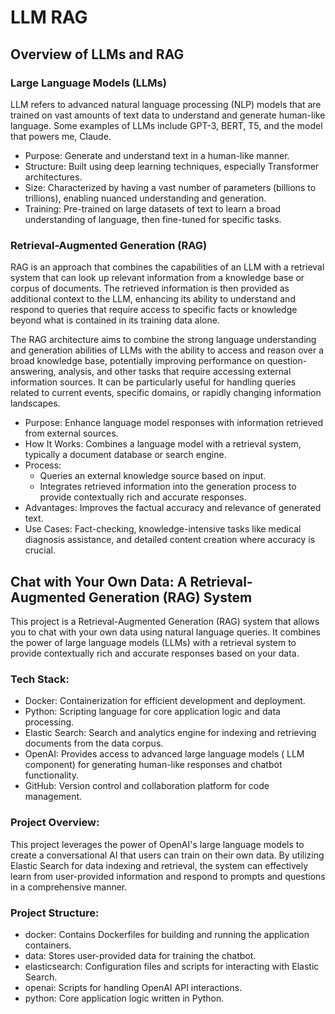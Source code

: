 # LLM RAG 

## Overview of LLMs and RAG

### Large Language Models (LLMs)

LLM refers to advanced natural language processing (NLP) models that are trained on vast amounts of text data to understand and generate human-like language. Some examples of LLMs include GPT-3, BERT, T5, and the model that powers me, Claude.

* Purpose: Generate and understand text in a human-like manner.
* Structure: Built using deep learning techniques, especially Transformer architectures.
* Size: Characterized by having a vast number of parameters (billions to trillions), enabling nuanced understanding and generation.
* Training: Pre-trained on large datasets of text to learn a broad understanding of language, then fine-tuned for specific tasks.

### Retrieval-Augmented Generation (RAG)

RAG is an approach that combines the capabilities of an LLM with a retrieval system that can look up relevant information from a knowledge base or corpus of documents. The retrieved information is then provided as additional context to the LLM, enhancing its ability to understand and respond to queries that require access to specific facts or knowledge beyond what is contained in its training data alone.

The RAG architecture aims to combine the strong language understanding and generation abilities of LLMs with the ability to access and reason over a broad knowledge base, potentially improving performance on question-answering, analysis, and other tasks that require accessing external information sources. It can be particularly useful for handling queries related to current events, specific domains, or rapidly changing information landscapes.

* Purpose: Enhance language model responses with information retrieved from external sources.
* How It Works: Combines a language model with a retrieval system, typically a document database or search engine.
* Process:
   - Queries an external knowledge source based on input.
   - Integrates retrieved information into the generation process to provide contextually rich and accurate responses.
* Advantages: Improves the factual accuracy and relevance of generated text.
* Use Cases: Fact-checking, knowledge-intensive tasks like medical diagnosis assistance, and detailed content creation where accuracy is crucial.

## Chat with Your Own Data: A Retrieval-Augmented Generation (RAG) System

This project is a Retrieval-Augmented Generation (RAG) system that allows you to chat with your own data using natural language queries. It combines the power of large language models (LLMs) with a retrieval system to provide contextually rich and accurate responses based on your data.

### Tech Stack:
* Docker: Containerization for efficient development and deployment.
* Python: Scripting language for core application logic and data processing.
* Elastic Search: Search and analytics engine for indexing and retrieving documents from the data corpus.
* OpenAI: Provides access to advanced large language models ( LLM component) for generating human-like responses and chatbot functionality.
* GitHub: Version control and collaboration platform for code management.

### Project Overview:
This project leverages the power of OpenAI's large language models to create a conversational AI that users can train on their own data. By utilizing Elastic Search for data indexing and retrieval, the system can effectively learn from user-provided information and respond to prompts and questions in a comprehensive manner.

### Project Structure:
* docker: Contains Dockerfiles for building and running the application containers.
* data: Stores user-provided data for training the chatbot.
* elasticsearch: Configuration files and scripts for interacting with Elastic Search.
* openai: Scripts for handling OpenAI API interactions.
* python: Core application logic written in Python.
